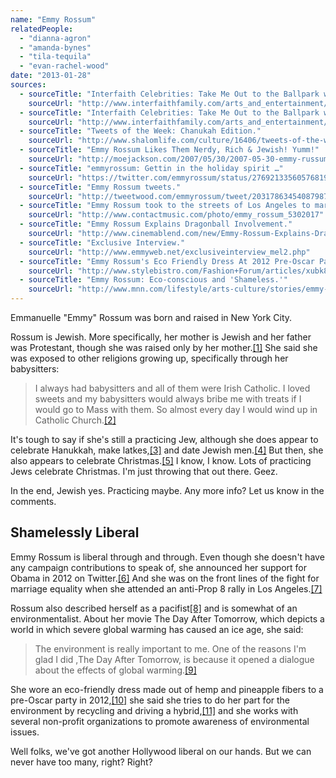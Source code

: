 ```yaml
---
name: "Emmy Rossum"
relatedPeople:
  - "dianna-agron"
  - "amanda-bynes"
  - "tila-tequila"
  - "evan-rachel-wood"
date: "2013-01-28"
sources:
  - sourceTitle: "Interfaith Celebrities: Take Me Out to the Ballpark with Emmy Ro."
    sourceUrl: "http://www.interfaithfamily.com/arts_and_entertainment/popular_culture/Interfaith_Celebrities_Take_Me_Out_to_the_Ballpark_with_Emmy_Rossum.shtml"
  - sourceTitle: "Interfaith Celebrities: Take Me Out to the Ballpark with Emmy Ro."
    sourceUrl: "http://www.interfaithfamily.com/arts_and_entertainment/popular_culture/Interfaith_Celebrities_Take_Me_Out_to_the_Ballpark_with_Emmy_Rossum.shtml"
  - sourceTitle: "Tweets of the Week: Chanukah Edition."
    sourceUrl: "http://www.shalomlife.com/culture/16406/tweets-of-the-week-chanukah-edition/"
  - sourceTitle: "Emmy Rossum Likes Them Nerdy, Rich & Jewish! Yumm!"
    sourceUrl: "http://moejackson.com/2007/05/30/2007-05-30-emmy-russum-likes-them-nerdy-rich-jewish-yummy/"
  - sourceTitle: "emmyrossum: Gettin in the holiday spirit …"
    sourceUrl: "https://twitter.com/emmyrossum/status/276921335605768192"
  - sourceTitle: "Emmy Rossum tweets."
    sourceUrl: "http://tweetwood.com/emmyrossum/tweet/203178634540879873"
  - sourceTitle: "Emmy Rossum took to the streets of Los Angeles to march…"
    sourceUrl: "http://www.contactmusic.com/photo/emmy_rossum_5302017"
  - sourceTitle: "Emmy Rossum Explains Dragonball Involvement."
    sourceUrl: "http://www.cinemablend.com/new/Emmy-Rossum-Explains-Dragonball-Involvement-7321.html"
  - sourceTitle: "Exclusive Interview."
    sourceUrl: "http://www.emmyweb.net/exclusiveinterview_mel2.php"
  - sourceTitle: "Emmy Rossum's Eco Friendly Dress At 2012 Pre-Oscar Party."
    sourceUrl: "http://www.stylebistro.com/Fashion+Forum/articles/xubk8kwJ2TH/Emmy+Rossum+Eco+Friendly+Dress+2012+Pre+Oscar"
  - sourceTitle: "Emmy Rossum: Eco-conscious and 'Shameless.'"
    sourceUrl: "http://www.mnn.com/lifestyle/arts-culture/stories/emmy-rossum-eco-conscious-and-shameless"
---
```


Emmanuelle "Emmy" Rossum was born and raised in New York City.

Rossum is Jewish. More specifically, her mother is Jewish and her father was Protestant, though she was raised only by her mother.<a class="source-citation" href="http://www.interfaithfamily.com/arts_and_entertainment/popular_culture/Interfaith_Celebrities_Take_Me_Out_to_the_Ballpark_with_Emmy_Rossum.shtml" title="Interfaith Celebrities: Take Me Out to the Ballpark with Emmy Ro.">[1]</a> She said she was exposed to other religions growing up, specifically through her babysitters:

>I always had babysitters and all of them were Irish Catholic. I loved sweets and my babysitters would always bribe me with treats if I would go to Mass with them. So almost every day I would wind up in Catholic Church.<a class="source-citation" href="http://www.interfaithfamily.com/arts_and_entertainment/popular_culture/Interfaith_Celebrities_Take_Me_Out_to_the_Ballpark_with_Emmy_Rossum.shtml" title="Interfaith Celebrities: Take Me Out to the Ballpark with Emmy Ro.">[2]</a>

It's tough to say if she's still a practicing Jew, although she does appear to celebrate Hanukkah, make latkes,<a class="source-citation" href="http://www.shalomlife.com/culture/16406/tweets-of-the-week-chanukah-edition/" title="Tweets of the Week: Chanukah Edition.">[3]</a> and date Jewish men.<a class="source-citation" href="http://moejackson.com/2007/05/30/2007-05-30-emmy-russum-likes-them-nerdy-rich-jewish-yummy/" title="Emmy Rossum Likes Them Nerdy, Rich &amp; Jewish! Yumm!">[4]</a> But then, she also appears to celebrate Christmas.<a class="source-citation" href="https://twitter.com/emmyrossum/status/276921335605768192" title="emmyrossum: Gettin in the holiday spirit …">[5]</a> I know, I know. Lots of practicing Jews celebrate Christmas. I'm just throwing that out there. Geez.

In the end, Jewish yes. Practicing maybe. Any more info? Let us know in the comments.


## Shamelessly Liberal

Emmy Rossum is liberal through and through. Even though she doesn't have any campaign contributions to speak of, she announced her support for Obama in 2012 on Twitter.<a class="source-citation" href="http://tweetwood.com/emmyrossum/tweet/203178634540879873" title="Emmy Rossum tweets.">[6]</a> And she was on the front lines of the fight for marriage equality when she attended an anti-Prop 8 rally in Los Angeles.<a class="source-citation" href="http://www.contactmusic.com/photo/emmy_rossum_5302017" title="Emmy Rossum took to the streets of Los Angeles to march…">[7]</a>

Rossum also described herself as a pacifist<a class="source-citation" href="http://www.cinemablend.com/new/Emmy-Rossum-Explains-Dragonball-Involvement-7321.html" title="Emmy Rossum Explains Dragonball Involvement.">[8]</a> and is somewhat of an environmentalist. About her movie The Day After Tomorrow, which depicts a world in which severe global warming has caused an ice age, she said:

>The environment is really important to me. One of the reasons I'm glad I did ,The Day After Tomorrow, is because it opened a dialogue about the effects of global warming.<a class="source-citation" href="http://www.emmyweb.net/exclusiveinterview_mel2.php" title="Exclusive Interview.">[9]</a>

She wore an eco-friendly dress made out of hemp and pineapple fibers to a pre-Oscar party in 2012,<a class="source-citation" href="http://www.stylebistro.com/Fashion+Forum/articles/xubk8kwJ2TH/Emmy+Rossum+Eco+Friendly+Dress+2012+Pre+Oscar" title="Emmy Rossum&apos;s Eco Friendly Dress At 2012 Pre-Oscar Party.">[10]</a> she said she tries to do her part for the environment by recycling and driving a hybrid,<a class="source-citation" href="http://www.mnn.com/lifestyle/arts-culture/stories/emmy-rossum-eco-conscious-and-shameless" title="Emmy Rossum: Eco-conscious and &apos;Shameless.&apos;">[11]</a> and she works with several non-profit organizations to promote awareness of environmental issues.

Well folks, we've got another Hollywood liberal on our hands. But we can never have too many, right? Right?